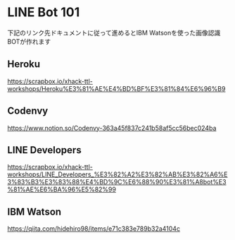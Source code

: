 # LINE Bot 101
下記のリンク先ドキュメントに従って進めるとIBM Watsonを使った画像認識BOTが作れます

## Heroku
https://scrapbox.io/xhack-ttl-workshops/Heroku%E3%81%AE%E4%BD%BF%E3%81%84%E6%96%B9

## Codenvy
https://www.notion.so/Codenvy-363a45f837c241b58af5cc56bec024ba

## LINE Developers
https://scrapbox.io/xhack-ttl-workshops/LINE_Developers_%E3%82%A2%E3%82%AB%E3%82%A6%E3%83%B3%E3%83%88%E4%BD%9C%E6%88%90%E3%81%A8bot%E3%81%AE%E6%BA%96%E5%82%99

## IBM Watson
https://qiita.com/hidehiro98/items/e71c383e789b32a4104c
